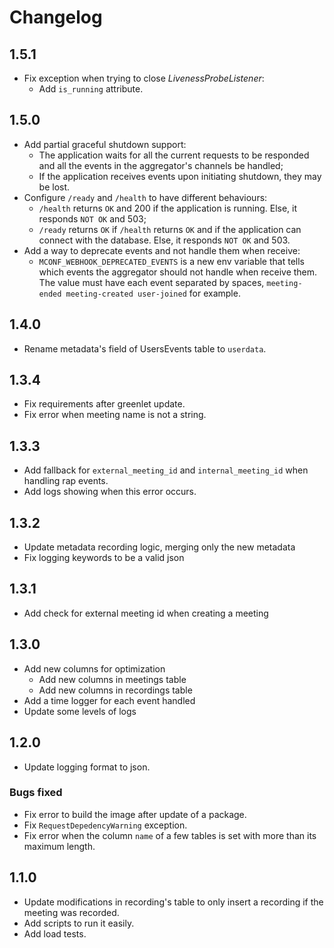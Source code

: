# Changelog

## 1.5.1
* Fix exception when trying to close _LivenessProbeListener_:
    - Add `is_running` attribute.

## 1.5.0
* Add partial graceful shutdown support:
    - The application waits for all the current requests to be responded and all the events in the aggregator's channels be handled;
    - If the application receives events upon initiating shutdown, they may be lost.
* Configure `/ready` and `/health` to have different behaviours:
    - `/health` returns `OK` and 200 if the application is running. Else, it responds `NOT OK` and 503;
    - `/ready` returns `OK` if `/health` returns `OK` and if the application can connect with the database. Else, it responds `NOT OK` and 503.
* Add a way to deprecate events and not handle them when receive:
    - `MCONF_WEBHOOK_DEPRECATED_EVENTS` is a new env variable that tells which events the aggregator should not handle when receive them. The value must have each event separated by spaces, `meeting-ended meeting-created user-joined` for example.

## 1.4.0
* Rename metadata's field of UsersEvents table to `userdata`.

## 1.3.4
* Fix requirements after greenlet update.
* Fix error when meeting name is not a string.

## 1.3.3
* Add fallback for `external_meeting_id` and `internal_meeting_id` when handling rap events.
* Add logs showing when this error occurs.

## 1.3.2
* Update metadata recording logic, merging only the new metadata
* Fix logging keywords to be a valid json

## 1.3.1
* Add check for external meeting id when creating a meeting

## 1.3.0
* Add new columns for optimization
    - Add new columns in meetings table
    - Add new columns in recordings table
* Add a time logger for each event handled
* Update some levels of logs

## 1.2.0
* Update logging format to json.

### Bugs fixed
* Fix error to build the image after update of a package.
* Fix `RequestDepedencyWarning` exception.
* Fix error when the column `name` of a few tables is set with more than its maximum length.

## 1.1.0
* Update modifications in recording's table to only insert a recording if the meeting was recorded.
* Add scripts to run it easily.
* Add load tests.